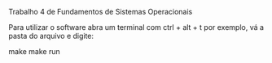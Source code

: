 Trabalho 4 de Fundamentos de Sistemas Operacionais

Para utilizar o software abra um terminal com ctrl + alt + t  por exemplo,
vá a pasta do arquivo e digite:

make
make run

